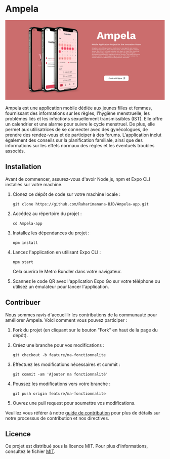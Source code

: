 # Ampela

![Ampela Logo](./assets/cover%20Ampela.png)

Ampela est une application mobile dédiée aux jeunes filles et femmes, fournissant des informations sur les règles, l'hygiène menstruelle, les problèmes liés et les infections sexuellement transmissibles (IST). Elle offre un calendrier et une alarme pour suivre le cycle menstruel. De plus, elle permet aux utilisatrices de se connecter avec des gynécologues, de prendre des rendez-vous et de participer à des forums. L'application inclut également des conseils sur la planification familiale, ainsi que des informations sur les effets normaux des règles et les éventuels troubles associés.

## Installation

Avant de commencer, assurez-vous d'avoir Node.js, npm et Expo CLI installés sur votre machine.

1. Clonez ce dépôt de code sur votre machine locale :
   ```
   git clone https://github.com/Raharimanana-BJD/Ampela-app.git
   ```

2. Accédez au répertoire du projet :
   ```
   cd Ampela-app
   ```

3. Installez les dépendances du projet :
   ```
   npm install
   ```

4. Lancez l'application en utilisant Expo CLI :
   ```
   npm start
   ```
   Cela ouvrira le Metro Bundler dans votre navigateur.

5. Scannez le code QR avec l'application Expo Go sur votre téléphone ou utilisez un émulateur pour lancer l'application.

## Contribuer

Nous sommes ravis d'accueillir les contributions de la communauté pour améliorer Ampela. Voici comment vous pouvez participer :

1. Fork du projet (en cliquant sur le bouton "Fork" en haut de la page du dépôt).

2. Créez une branche pour vos modifications :
   ```
   git checkout -b feature/ma-fonctionnalite
   ```

3. Effectuez les modifications nécessaires et commit :
   ```
   git commit -am 'Ajouter ma fonctionnalité'
   ```

4. Poussez les modifications vers votre branche :
   ```
   git push origin feature/ma-fonctionnalite
   ```

5. Ouvrez une pull request pour soumettre vos modifications.

Veuillez vous référer à notre [guide de contribution](./CONTRIBUTING.md) pour plus de détails sur notre processus de contribution et nos directives.

## Licence

Ce projet est distribué sous la licence MIT. Pour plus d'informations, consultez le fichier [MIT](./LICENSE.txt).
